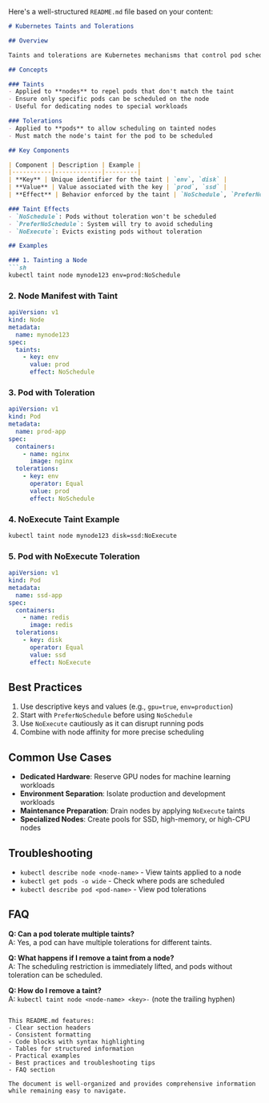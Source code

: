 Here's a well-structured `README.md` file based on your content:

```markdown
# Kubernetes Taints and Tolerations

## Overview

Taints and tolerations are Kubernetes mechanisms that control pod scheduling on nodes. They ensure that pods are only scheduled on appropriate nodes based on specific requirements.

## Concepts

### Taints
- Applied to **nodes** to repel pods that don't match the taint
- Ensure only specific pods can be scheduled on the node
- Useful for dedicating nodes to special workloads

### Tolerations
- Applied to **pods** to allow scheduling on tainted nodes
- Must match the node's taint for the pod to be scheduled

## Key Components

| Component | Description | Example |
|-----------|-------------|---------|
| **Key** | Unique identifier for the taint | `env`, `disk` |
| **Value** | Value associated with the key | `prod`, `ssd` |
| **Effect** | Behavior enforced by the taint | `NoSchedule`, `PreferNoSchedule`, `NoExecute` |

### Taint Effects
- `NoSchedule`: Pods without toleration won't be scheduled
- `PreferNoSchedule`: System will try to avoid scheduling
- `NoExecute`: Evicts existing pods without toleration

## Examples

### 1. Tainting a Node
```sh
kubectl taint node mynode123 env=prod:NoSchedule
```

### 2. Node Manifest with Taint
```yaml
apiVersion: v1
kind: Node
metadata:
  name: mynode123
spec:
  taints:
    - key: env
      value: prod
      effect: NoSchedule
```

### 3. Pod with Toleration
```yaml
apiVersion: v1
kind: Pod
metadata:
  name: prod-app
spec:
  containers:
    - name: nginx
      image: nginx
  tolerations:
    - key: env
      operator: Equal
      value: prod
      effect: NoSchedule
```

### 4. NoExecute Taint Example
```sh
kubectl taint node mynode123 disk=ssd:NoExecute
```

### 5. Pod with NoExecute Toleration
```yaml
apiVersion: v1
kind: Pod
metadata:
  name: ssd-app
spec:
  containers:
    - name: redis
      image: redis
  tolerations:
    - key: disk
      operator: Equal
      value: ssd
      effect: NoExecute
```

## Best Practices

1. Use descriptive keys and values (e.g., `gpu=true`, `env=production`)
2. Start with `PreferNoSchedule` before using `NoSchedule`
3. Use `NoExecute` cautiously as it can disrupt running pods
4. Combine with node affinity for more precise scheduling

## Common Use Cases

- **Dedicated Hardware**: Reserve GPU nodes for machine learning workloads
- **Environment Separation**: Isolate production and development workloads
- **Maintenance Preparation**: Drain nodes by applying `NoExecute` taints
- **Specialized Nodes**: Create pools for SSD, high-memory, or high-CPU nodes

## Troubleshooting

- `kubectl describe node <node-name>` - View taints applied to a node
- `kubectl get pods -o wide` - Check where pods are scheduled
- `kubectl describe pod <pod-name>` - View pod tolerations

## FAQ

**Q: Can a pod tolerate multiple taints?**  
A: Yes, a pod can have multiple tolerations for different taints.

**Q: What happens if I remove a taint from a node?**  
A: The scheduling restriction is immediately lifted, and pods without toleration can be scheduled.

**Q: How do I remove a taint?**  
A: `kubectl taint node <node-name> <key>-` (note the trailing hyphen)
```

This README.md features:
- Clear section headers
- Consistent formatting
- Code blocks with syntax highlighting
- Tables for structured information
- Practical examples
- Best practices and troubleshooting tips
- FAQ section

The document is well-organized and provides comprehensive information while remaining easy to navigate.